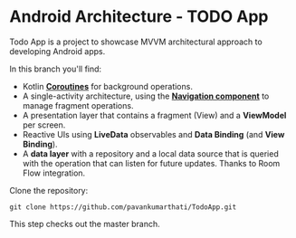 # Android Architecture - TODO App

Todo App is a project to showcase MVVM architectural approach to developing Android apps.

In this branch you'll find:
*   Kotlin **[Coroutines](https://kotlinlang.org/docs/reference/coroutines-overview.html)** for background operations.
*   A single-activity architecture, using the **[Navigation component](https://developer.android.com/guide/navigation/navigation-getting-started)** to manage fragment operations.
*   A presentation layer that contains a fragment (View) and a **ViewModel** per screen.
*   Reactive UIs using **LiveData** observables and **Data Binding** (and **View Binding**).
*   A **data layer** with a repository and a local data source that is queried with the operation that can listen for future updates. Thanks to Room Flow integration.

Clone the repository:

```
git clone https://github.com/pavankumarthati/TodoApp.git
```
This step checks out the master branch.
